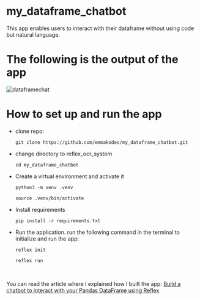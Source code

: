 # my_dataframe_chatbot
This app enables users to interact with their dataframe without using code but natural language.

# The following is the output of the app

![dataframechat](https://github.com/emmakodes/my_dataframe_chatbot/assets/34986076/366ace83-0a0c-4298-b1e8-9f2349861b7c)


# How to set up and run the app

- clone repo:
  
  `git clone https://github.com/emmakodes/my_dataframe_chatbot.git`

- change directory to reflex_ocr_system

  `cd my_dataframe_chatbot`

- Create a virtual environment and activate it
  
  `python3 -m venv .venv`

  `source .venv/bin/activate`

- Install requirements

  `pip install -r requirements.txt`

- Run the application.
  run the following command in the terminal to initialize and run the app:


  `reflex init`

  `reflex run`


  <br>
You can read the article where I explained how I built the app: [Build a chatbot to interact with your Pandas DataFrame using Reflex](https://dev.to/emmakodes_/build-a-chatbot-to-interact-with-your-pandas-dataframe-using-reflex-4j8p)

